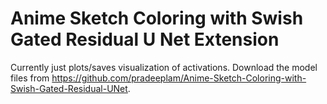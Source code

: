 # Anime Sketch Coloring with Swish Gated Residual U Net Extension

Currently just plots/saves visualization of activations. Download the model files from https://github.com/pradeeplam/Anime-Sketch-Coloring-with-Swish-Gated-Residual-UNet.
